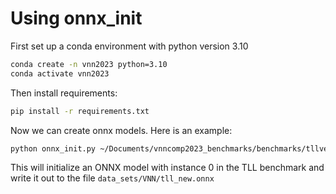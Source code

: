 # Using onnx_init

First set up a conda environment with python version 3.10
```bash
conda create -n vnn2023 python=3.10
conda activate vnn2023
```

Then install requirements:
```bash
pip install -r requirements.txt
```

Now we can create onnx models. Here is an example:
```bash
python onnx_init.py ~/Documents/vnncomp2023_benchmarks/benchmarks/tllverifybench/ 0 ../../../data_sets/VNN/tll_new.onnx
```

This will initialize an ONNX model with instance 0 in the TLL benchmark and write it out to the file `data_sets/VNN/tll_new.onnx`